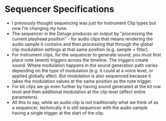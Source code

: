 # Sequencer Specifications

- I previously thought sequencing was just for Instrument Clip types but now I'm changing my tune.
- The sequencer in the Deluge produces an output by "processing the current playhead position" - for audio clips that means rendering the audio sample it contains and then processing that through the global clip modulation settings at that same position (e.g. sample + filter).
- For instrument clips, for the sequencer to generate sound, you must first place note (event) triggers across the timeline. The triggers create sound. Where modulation happens in the sound generation path varies depending on the type of modulation (e.g. it could at a voice level, or applied globally after). But modulation is also sequenced because it takes the modulation values at the same position as the note trigger.
- For kit clips we go even further by having sound generated at the kit row level and then additional modulation at the clip level (affect entire parameters).
- All this to say, while an audio clip is not traditionally what we think of as a sequencer, technically it is still sequencer with the audio sample having a single trigger at the start of the clip.
